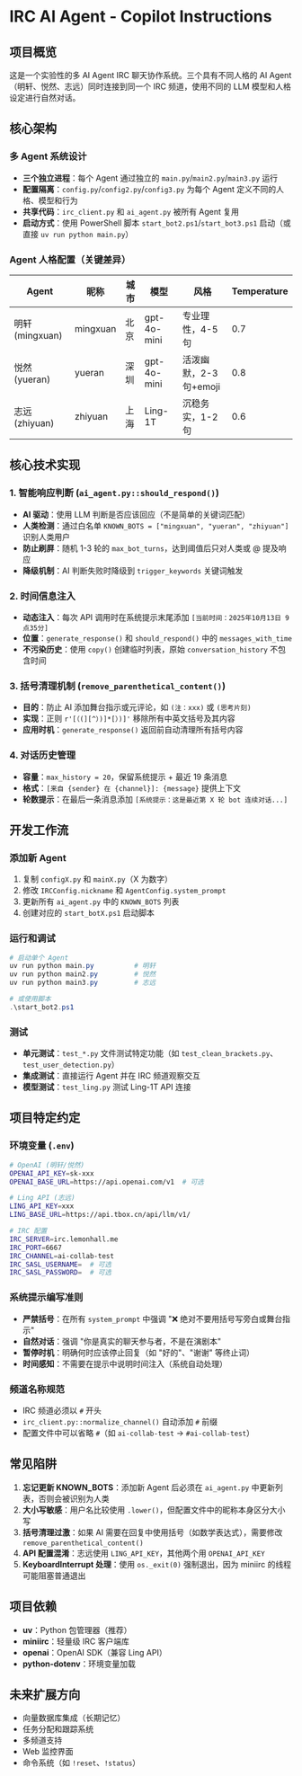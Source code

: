 # IRC AI Agent - Copilot Instructions

## 项目概览
这是一个实验性的多 AI Agent IRC 聊天协作系统。三个具有不同人格的 AI Agent（明轩、悦然、志远）同时连接到同一个 IRC 频道，使用不同的 LLM 模型和人格设定进行自然对话。

## 核心架构

### 多 Agent 系统设计
- **三个独立进程**：每个 Agent 通过独立的 `main.py`/`main2.py`/`main3.py` 运行
- **配置隔离**：`config.py`/`config2.py`/`config3.py` 为每个 Agent 定义不同的人格、模型和行为
- **共享代码**：`irc_client.py` 和 `ai_agent.py` 被所有 Agent 复用
- **启动方式**：使用 PowerShell 脚本 `start_bot2.ps1`/`start_bot3.ps1` 启动（或直接 `uv run python main.py`）

### Agent 人格配置（关键差异）
| Agent | 昵称 | 城市 | 模型 | 风格 | Temperature |
|-------|------|------|------|------|-------------|
| 明轩 (mingxuan) | mingxuan | 北京 | gpt-4o-mini | 专业理性，4-5句 | 0.7 |
| 悦然 (yueran) | yueran | 深圳 | gpt-4o-mini | 活泼幽默，2-3句+emoji | 0.8 |
| 志远 (zhiyuan) | zhiyuan | 上海 | Ling-1T | 沉稳务实，1-2句 | 0.6 |

## 核心技术实现

### 1. 智能响应判断 (`ai_agent.py::should_respond()`)
- **AI 驱动**：使用 LLM 判断是否应该回应（不是简单的关键词匹配）
- **人类检测**：通过白名单 `KNOWN_BOTS = ["mingxuan", "yueran", "zhiyuan"]` 识别人类用户
- **防止刷屏**：随机 1-3 轮的 `max_bot_turns`，达到阈值后只对人类或 @ 提及响应
- **降级机制**：AI 判断失败时降级到 `trigger_keywords` 关键词触发

### 2. 时间信息注入
- **动态注入**：每次 API 调用时在系统提示末尾添加 `[当前时间：2025年10月13日 9点35分]`
- **位置**：`generate_response()` 和 `should_respond()` 中的 `messages_with_time`
- **不污染历史**：使用 `copy()` 创建临时列表，原始 `conversation_history` 不包含时间

### 3. 括号清理机制 (`remove_parenthetical_content()`)
- **目的**：防止 AI 添加舞台指示或元评论，如 `(注：xxx)` 或 `(思考片刻)`
- **实现**：正则 `r'[（(][^）)]*[）)]'` 移除所有中英文括号及其内容
- **应用时机**：`generate_response()` 返回前自动清理所有括号内容

### 4. 对话历史管理
- **容量**：`max_history = 20`，保留系统提示 + 最近 19 条消息
- **格式**：`[来自 {sender} 在 {channel}]: {message}` 提供上下文
- **轮数提示**：在最后一条消息添加 `[系统提示：这是最近第 X 轮 bot 连续对话...]`

## 开发工作流

### 添加新 Agent
1. 复制 `configX.py` 和 `mainX.py`（X 为数字）
2. 修改 `IRCConfig.nickname` 和 `AgentConfig.system_prompt`
3. 更新所有 `ai_agent.py` 中的 `KNOWN_BOTS` 列表
4. 创建对应的 `start_botX.ps1` 启动脚本

### 运行和调试
```powershell
# 启动单个 Agent
uv run python main.py          # 明轩
uv run python main2.py         # 悦然
uv run python main3.py         # 志远

# 或使用脚本
.\start_bot2.ps1
```

### 测试
- **单元测试**：`test_*.py` 文件测试特定功能（如 `test_clean_brackets.py`、`test_user_detection.py`）
- **集成测试**：直接运行 Agent 并在 IRC 频道观察交互
- **模型测试**：`test_ling.py` 测试 Ling-1T API 连接

## 项目特定约定

### 环境变量 (`.env`)
```bash
# OpenAI (明轩/悦然)
OPENAI_API_KEY=sk-xxx
OPENAI_BASE_URL=https://api.openai.com/v1  # 可选

# Ling API (志远)
LING_API_KEY=xxx
LING_BASE_URL=https://api.tbox.cn/api/llm/v1/

# IRC 配置
IRC_SERVER=irc.lemonhall.me
IRC_PORT=6667
IRC_CHANNEL=ai-collab-test
IRC_SASL_USERNAME=  # 可选
IRC_SASL_PASSWORD=  # 可选
```

### 系统提示编写准则
- **严禁括号**：在所有 `system_prompt` 中强调 "❌ 绝对不要用括号写旁白或舞台指示"
- **自然对话**：强调 "你是真实的聊天参与者，不是在演剧本"
- **暂停时机**：明确何时应该停止回复（如 "好的"、"谢谢" 等终止词）
- **时间感知**：不需要在提示中说明时间注入（系统自动处理）

### 频道名称规范
- IRC 频道必须以 `#` 开头
- `irc_client.py::normalize_channel()` 自动添加 `#` 前缀
- 配置文件中可以省略 `#`（如 `ai-collab-test` → `#ai-collab-test`）

## 常见陷阱

1. **忘记更新 KNOWN_BOTS**：添加新 Agent 后必须在 `ai_agent.py` 中更新列表，否则会被识别为人类
2. **大小写敏感**：用户名比较使用 `.lower()`，但配置文件中的昵称本身区分大小写
3. **括号清理过激**：如果 AI 需要在回复中使用括号（如数学表达式），需要修改 `remove_parenthetical_content()`
4. **API 配置混淆**：志远使用 `LING_API_KEY`，其他两个用 `OPENAI_API_KEY`
5. **KeyboardInterrupt 处理**：使用 `os._exit(0)` 强制退出，因为 miniirc 的线程可能阻塞普通退出

## 项目依赖
- **uv**：Python 包管理器（推荐）
- **miniirc**：轻量级 IRC 客户端库
- **openai**：OpenAI SDK（兼容 Ling API）
- **python-dotenv**：环境变量加载

## 未来扩展方向
- 向量数据库集成（长期记忆）
- 任务分配和跟踪系统
- 多频道支持
- Web 监控界面
- 命令系统（如 `!reset`、`!status`）
